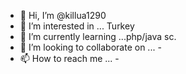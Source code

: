 - 👋 Hi, I’m @killua1290
- 👀 I’m interested in ... Turkey
- 🌱 I’m currently learning ...php/java sc. 
- 💞️ I’m looking to collaborate on ...  -
- 📫 How to reach me ... -

<!---
killua1290/killua1290 is a ✨ special ✨ repository because its `README.md` (this file) appears on your GitHub profile.
You can click the Preview link to take a look at your changes.
--->
